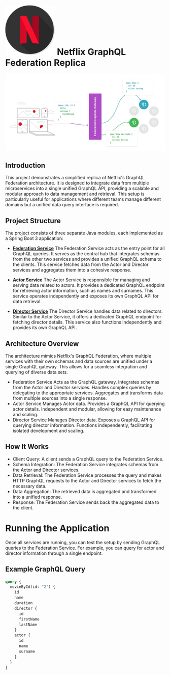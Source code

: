 # ![My image](img/netfli.png) Netflix GraphQL Federation Replica

![My image](img/flow.jpeg)

## Introduction

This project demonstrates a simplified replica of Netflix's GraphQL Federation architecture. 
It is designed to integrate data from multiple microservices into a single unified GraphQL API,
providing a scalable and modular approach to data management and retrieval. This setup is particularly 
useful for applications where different teams manage different domains but a unified data query interface is required.

## Project Structure

The project consists of three separate Java modules, each implemented as a Spring Boot 3 application:

* **[Federation Service](federation)**
  The Federation Service acts as the entry point for all GraphQL queries. It serves as the central hub that integrates schemas from the other two services and provides a unified GraphQL schema to the clients. This service fetches data from the Actor and Director services and aggregates them into a cohesive response.

* **[Actor Service](actor-DGS)**
  The Actor Service is responsible for managing and serving data related to actors. It provides a dedicated GraphQL endpoint for retrieving actor information, such as names and surnames. This service operates independently and exposes its own GraphQL API for data retrieval.

* **[Director Service](director-DGS)**
  The Director Service handles data related to directors. Similar to the Actor Service, it offers a dedicated GraphQL endpoint for fetching director details. This service also functions independently and provides its own GraphQL API.


## Architecture Overview

The architecture mimics Netflix's GraphQL Federation, where multiple services with their own schemas and data sources are unified under a single GraphQL gateway. This allows for a seamless integration and querying of diverse data sets.

* Federation Service
Acts as the GraphQL gateway.
Integrates schemas from the Actor and Director services.
Handles complex queries by delegating to the appropriate services.
Aggregates and transforms data from multiple sources into a single response.
* Actor Service
Manages Actor data.
Provides a GraphQL API for querying actor details.
Independent and modular, allowing for easy maintenance and scaling.
* Director Service
Manages Director data.
Exposes a GraphQL API for querying director information.
Functions independently, facilitating isolated development and scaling.

## How It Works

* Client Query: A client sends a GraphQL query to the Federation Service.
* Schema Integration: The Federation Service integrates schemas from the Actor and Director services.
* Data Retrieval: The Federation Service processes the query and makes HTTP GraphQL requests to the Actor and Director services to fetch the necessary data. 
* Data Aggregation: The retrieved data is aggregated and transformed into a unified response.
* Response: The Federation Service sends back the aggregated data to the client.

# Running the Application

Once all services are running, you can test the setup by sending GraphQL queries to the Federation Service.
For example, you can query for actor and director information through a single endpoint.

## Example GraphQL Query

```graphql
query {
  movieById(id: "2") {
    id
    name
    duration
    director {
      id
      firstName
      lastName
    }
    actor {
      id
      name
      surname
    }
  }
}
```